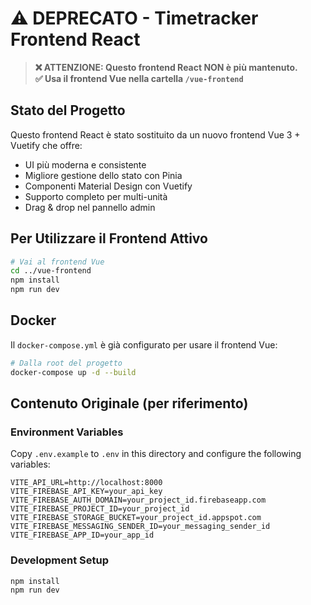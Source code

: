# ⚠️ DEPRECATO - Timetracker Frontend React

> **❌ ATTENZIONE: Questo frontend React NON è più mantenuto.**  
> **✅ Usa il frontend Vue nella cartella `/vue-frontend`**

## Stato del Progetto

Questo frontend React è stato sostituito da un nuovo frontend Vue 3 + Vuetify che offre:
- UI più moderna e consistente
- Migliore gestione dello stato con Pinia
- Componenti Material Design con Vuetify
- Supporto completo per multi-unità
- Drag & drop nel pannello admin

## Per Utilizzare il Frontend Attivo

```bash
# Vai al frontend Vue
cd ../vue-frontend
npm install
npm run dev
```

## Docker

Il `docker-compose.yml` è già configurato per usare il frontend Vue:

```bash
# Dalla root del progetto
docker-compose up -d --build
```

## Contenuto Originale (per riferimento)

### Environment Variables

Copy `.env.example` to `.env` in this directory and configure the following variables:

```env
VITE_API_URL=http://localhost:8000
VITE_FIREBASE_API_KEY=your_api_key
VITE_FIREBASE_AUTH_DOMAIN=your_project_id.firebaseapp.com
VITE_FIREBASE_PROJECT_ID=your_project_id
VITE_FIREBASE_STORAGE_BUCKET=your_project_id.appspot.com
VITE_FIREBASE_MESSAGING_SENDER_ID=your_messaging_sender_id
VITE_FIREBASE_APP_ID=your_app_id
```

### Development Setup

```bash
npm install
npm run dev
```

